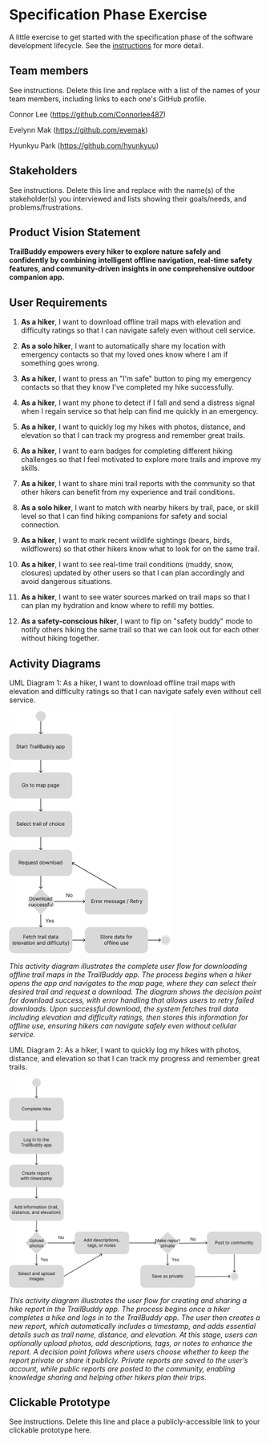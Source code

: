 # Specification Phase Exercise

A little exercise to get started with the specification phase of the software development lifecycle. See the [instructions](instructions.md) for more detail.

## Team members

See instructions. Delete this line and replace with a list of the names of your team members, including links to each one's GitHub profile.

Connor Lee (<https://github.com/Connorlee487>)

Evelynn Mak (<https://github.com/evemak>)

Hyunkyu Park (<https://github.com/hyunkyuu>)

## Stakeholders

See instructions. Delete this line and replace with the name(s) of the stakeholder(s) you interviewed and lists showing their goals/needs, and problems/frustrations.

## Product Vision Statement

**TrailBuddy empowers every hiker to explore nature safely and confidently by combining intelligent offline navigation, real-time safety features, and community-driven insights in one comprehensive outdoor companion app.**

## User Requirements

1. **As a hiker**, I want to download offline trail maps with elevation and difficulty ratings so that I can navigate safely even without cell service.

2. **As a solo hiker**, I want to automatically share my location with emergency contacts so that my loved ones know where I am if something goes wrong.

3. **As a hiker**, I want to press an "I'm safe" button to ping my emergency contacts so that they know I've completed my hike successfully.

4. **As a hiker**, I want my phone to detect if I fall and send a distress signal when I regain service so that help can find me quickly in an emergency.

5. **As a hiker**, I want to quickly log my hikes with photos, distance, and elevation so that I can track my progress and remember great trails.

6. **As a hiker**, I want to earn badges for completing different hiking challenges so that I feel motivated to explore more trails and improve my skills.

7. **As a hiker**, I want to share mini trail reports with the community so that other hikers can benefit from my experience and trail conditions.

8. **As a solo hiker**, I want to match with nearby hikers by trail, pace, or skill level so that I can find hiking companions for safety and social connection.

9. **As a hiker**, I want to mark recent wildlife sightings (bears, birds, wildflowers) so that other hikers know what to look for on the same trail.

10. **As a hiker**, I want to see real-time trail conditions (muddy, snow, closures) updated by other users so that I can plan accordingly and avoid dangerous situations.

11. **As a hiker**, I want to see water sources marked on trail maps so that I can plan my hydration and know where to refill my bottles.

12. **As a safety-conscious hiker**, I want to flip on "safety buddy" mode to notify others hiking the same trail so that we can look out for each other without hiking together.

## Activity Diagrams

UML Diagram 1: As a hiker, I want to download offline trail maps with elevation and difficulty ratings so that I can navigate safely even without cell service.

![UML Activity Diagram for Offline Trail Map Download](images/UML_diagram_1.png)

*This activity diagram illustrates the complete user flow for downloading offline trail maps in the TrailBuddy app. The process begins when a hiker opens the app and navigates to the map page, where they can select their desired trail and request a download. The diagram shows the decision point for download success, with error handling that allows users to retry failed downloads. Upon successful download, the system fetches trail data including elevation and difficulty ratings, then stores this information for offline use, ensuring hikers can navigate safely even without cellular service.*

UML Diagram 2: As a hiker, I want to quickly log my hikes with photos, distance, and elevation so that I can track my progress and remember great trails.

![UML Activity Diagram for Hike Log Posts](images/UML_diagram_2.png)

*This activity diagram illustrates the user flow for creating and sharing a hike report in the TrailBuddy app. The process begins once a hiker completes a hike and logs in to the TrailBuddy app. The user then creates a new report, which automatically includes a timestamp, and adds essential details such as trail name, distance, and elevation. At this stage, users can optionally upload photos, add descriptions, tags, or notes to enhance the report. A decision point follows where users choose whether to keep the report private or share it publicly. Private reports are saved to the user’s account, while public reports are posted to the community, enabling knowledge sharing and helping other hikers plan their trips.*

## Clickable Prototype

See instructions. Delete this line and place a publicly-accessible link to your clickable prototype here.
